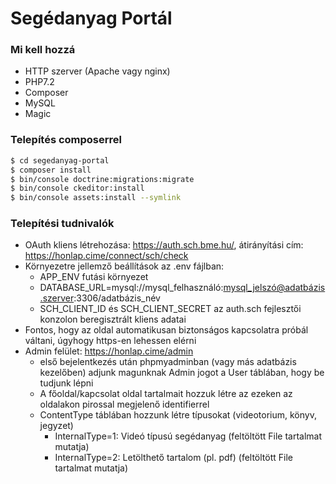 # Segédanyag Portál

### Mi kell hozzá

  - HTTP szerver (Apache vagy nginx)
  - PHP7.2
  - Composer
  - MySQL
  - Magic

### Telepítés composerrel

```sh
$ cd segedanyag-portal
$ composer install
$ bin/console doctrine:migrations:migrate
$ bin/console ckeditor:install
$ bin/console assets:install --symlink
```

### Telepítési tudnivalók
  - OAuth kliens létrehozása: https://auth.sch.bme.hu/, átirányítási cím: https://honlap.cime/connect/sch/check
  - Környezetre jellemző beállítások az .env fájlban:
    - APP_ENV futási környezet
    - DATABASE_URL=mysql://mysql_felhasználó:mysql_jelszó@adatbázis.szerver:3306/adatbázis_név
    - SCH_CLIENT_ID és SCH_CLIENT_SECRET az auth.sch fejlesztői konzolon beregisztrált kliens adatai
  - Fontos, hogy az oldal automatikusan biztonságos kapcsolatra próbál váltani, úgyhogy https-en lehessen elérni
  - Admin felület: https://honlap.cime/admin
    - első bejelentkezés után phpmyadminban (vagy más adatbázis kezelőben) adjunk magunknak Admin jogot a User táblában, hogy be tudjunk lépni
    - A főoldal/kapcsolat oldal tartalmait hozzuk létre az ezeken az oldalakon pirossal megjelenő identifierrel
    - ContentType táblában hozzunk létre típusokat (videotorium, könyv, jegyzet)
         - InternalType=1: Videó típusú segédanyag (feltöltött File tartalmat mutatja)
         - InternalType=2: Letölthető tartalom (pl. pdf) (feltöltött File tartalmat mutatja)
         
